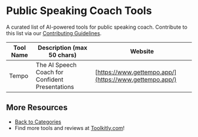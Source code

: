 # Public Speaking Coach Tools

A curated list of AI-powered tools for public speaking coach. Contribute to this list via our [Contributing Guidelines](../CONTRIBUTING.md).

| Tool Name | Description (max 50 chars) | Website |
|-----------|----------------------------|---------|
| Tempo | The AI Speech Coach for Confident Presentations | [https://www.gettempo.app/](https://www.gettempo.app/) |

## More Resources
- [Back to Categories](../README.md)
- Find more tools and reviews at [Toolkitly.com](https://toolkitly.com)!
